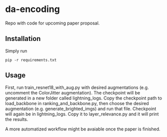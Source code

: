 # da-encoding

  Repo with code for upcoming paper proposal.

## Installation
  Simply run 
  
    pip -r requirements.txt
    
## Usage
  First, run train_resnet18_with_aug.py with desired augmentations (e.g. uncomment the ColorJitter augmentation).
  The checkpoint will be generated in a new folder called lightning_logs. Copy the checkpoint path to load_backbone in ranking_and_backbone.py,
  then choose the desired augmentation (e.g. generate_brighted_imgs) and run that file. Checkpoint will again be in lightning_logs. Copy it to layer_relevance.py and 
  it will print the results.
  
  A more automatized workflow might be avaiable once the paper is finished.
